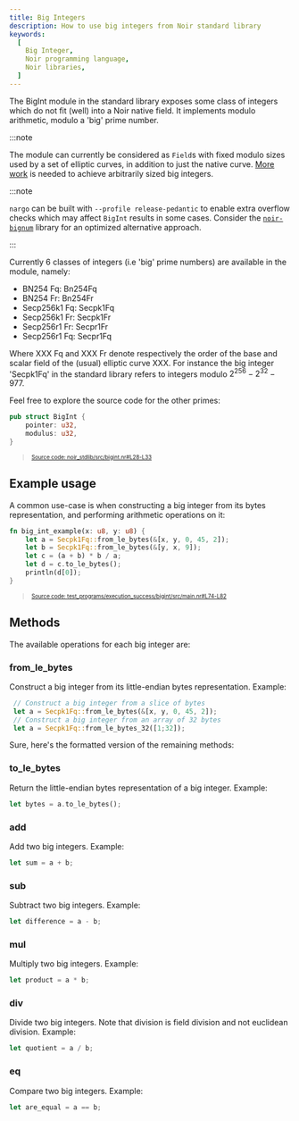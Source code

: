 ```yaml
---
title: Big Integers
description: How to use big integers from Noir standard library
keywords:
  [
    Big Integer,
    Noir programming language,
    Noir libraries,
  ]
---
```


The BigInt module in the standard library exposes some class of integers which do not fit (well) into a Noir native field. It implements modulo arithmetic, modulo a 'big' prime number.

:::note

The module can currently be considered as `Field`s with fixed modulo sizes used by a set of elliptic curves, in addition to just the native curve. [More work](https://github.com/noir-lang/noir/issues/510) is needed to achieve arbitrarily sized big integers.

:::note

`nargo` can be built with `--profile release-pedantic` to enable extra overflow checks which may affect `BigInt` results in some cases.
Consider the [`noir-bignum`](https://github.com/noir-lang/noir-bignum) library for an optimized alternative approach.

:::

Currently 6 classes of integers (i.e 'big' prime numbers) are available in the module, namely:

- BN254 Fq: Bn254Fq
- BN254 Fr: Bn254Fr
- Secp256k1 Fq: Secpk1Fq
- Secp256k1 Fr: Secpk1Fr
- Secp256r1 Fr: Secpr1Fr
- Secp256r1 Fq: Secpr1Fq

Where XXX Fq and XXX Fr denote respectively the order of the base and scalar field of the (usual) elliptic curve XXX.
For instance the big integer 'Secpk1Fq' in the standard library refers to integers modulo $2^{256}-2^{32}-977$.

Feel free to explore the source code for the other primes:

```rust title="big_int_definition" showLineNumbers 
pub struct BigInt {
    pointer: u32,
    modulus: u32,
}
```
> <sup><sub><a href="https://github.com/noir-lang/noir/blob/master/noir_stdlib/src/bigint.nr#L28-L33" target="_blank" rel="noopener noreferrer">Source code: noir_stdlib/src/bigint.nr#L28-L33</a></sub></sup>


## Example usage

A common use-case is when constructing a big integer from its bytes representation, and performing arithmetic operations on it:

```rust title="big_int_example" showLineNumbers 
fn big_int_example(x: u8, y: u8) {
    let a = Secpk1Fq::from_le_bytes(&[x, y, 0, 45, 2]);
    let b = Secpk1Fq::from_le_bytes(&[y, x, 9]);
    let c = (a + b) * b / a;
    let d = c.to_le_bytes();
    println(d[0]);
}
```
> <sup><sub><a href="https://github.com/noir-lang/noir/blob/master/test_programs/execution_success/bigint/src/main.nr#L74-L82" target="_blank" rel="noopener noreferrer">Source code: test_programs/execution_success/bigint/src/main.nr#L74-L82</a></sub></sup>


## Methods

The available operations for each big integer are:

### from_le_bytes

Construct a big integer from its little-endian bytes representation. Example:

```rust
 // Construct a big integer from a slice of bytes
 let a = Secpk1Fq::from_le_bytes(&[x, y, 0, 45, 2]);
 // Construct a big integer from an array of 32 bytes
 let a = Secpk1Fq::from_le_bytes_32([1;32]);
 ```

Sure, here's the formatted version of the remaining methods:

### to_le_bytes

Return the little-endian bytes representation of a big integer. Example:

```rust
let bytes = a.to_le_bytes();
```

### add

Add two big integers. Example:

```rust
let sum = a + b;
```

### sub

Subtract two big integers. Example:

```rust
let difference = a - b;
```

### mul

Multiply two big integers. Example:

```rust
let product = a * b;
```

### div

Divide two big integers. Note that division is field division and not euclidean division. Example:

```rust
let quotient = a / b;
```

### eq

Compare two big integers. Example:

```rust
let are_equal = a == b;
```

